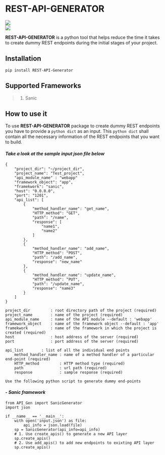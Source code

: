 # REST-API-GENERATOR
[![](https://img.shields.io/badge/pypi-v1.0.0-blue)](https://pypi.org/project/REST-API-Generator/)  
![](https://img.shields.io/badge/python-v3.6%7Cv3.7%7Cv3.8%7Cv3.9-brightgreen)

**REST-API-GENERATOR** is a python tool that helps reduce the time it takes to create dummy REST endpoints during the initial stages of your project.

## Installation
` pip install REST-API-Generator `

## Supported Frameworks
>1. Sanic

## How to use it

To use **REST-API-GENERATOR** package to create dummy REST endpoints you have to provide a `python dict` as an input. This `python dict` shall contain all the necessary information of the REST endpoints that you want to build.  

#### *Take a look at the sample input json file below*

```
{  
    "project_dir": "~/project_dir",  
    "project_name": "Test_project",
    "api_module_name" : "webapp" 
    "framework_object": "app",
    "framekwork": "sanic",  
    "host": "0.0.0.0",  
    "port": "1201",  
    "api_list": [ 
        {  
            "method_handler_name": "get_name",  
            "HTTP_method": "GET",  
            "path": "/name",  
            "response": [  
                "name1",  
                "name2"  
            ]  
        },  
        {  
            "method_handler_name": "add_name",  
            "HTTP_method": "POST",  
            "path": "/add_name",  
            "response": "new_name"  
        },  
        {  
            "method_handler_name": "update_name",  
            "HTTP_method": "PUT",  
            "path": "/update_name",  
            "response": "name3"  
        }
    ]  
}  
```
```
project_dir         : root directory path of the project (required)
project_name        : name of the project (required)
api_module_name     : name of the API module --default : 'webapp'
framework_object    : name of the framework object --default : 'app'
framekwork          : name of the framework in which the project is created (required)
host                : host address of the server (required)
port                : port address of the server (required)

api_list        : list of all the individual end points
    method_handler_name : name of a method handler of a particular end-point (required)
    HTTP_method         : HTTP method type (required)
    path                : url path (required)
    response            : sample response (required)
```


` Use the following python script to generate dummy end-points `

#### - ***Sanic framework***
```
from API_Gen import SanicGenerator
import json

if __name__ == '__main__':
    with open('input.json') as file:
        api_info = json.load(file)
    sp = SanicGenerator(api_info=api_info)
    # 1. Use create_apis() to generate a new API layer
    sp.create_apis()
    # 2. Use add_apis() to add new endpoints to exixting API layer
    sp.create_apis()
```
